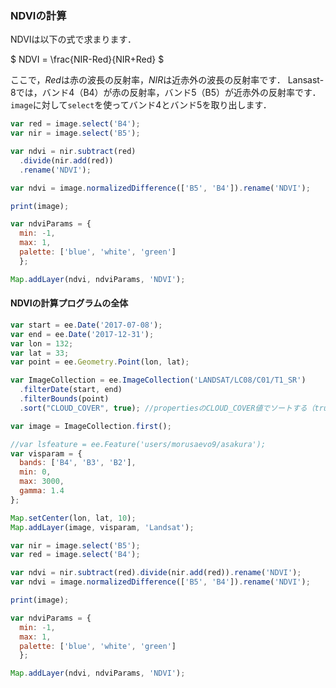 ### NDVIの計算

NDVIは以下の式で求まります．

$
NDVI = \frac{NIR-Red}{NIR+Red}
$

ここで，$Red$は赤の波長の反射率，$NIR$は近赤外の波長の反射率です．
Lansast-8では，バンド4（B4）が赤の反射率，バンド5（B5）が近赤外の反射率です．
`image`に対して`select`を使ってバンド4とバンド5を取り出します．

```javascript
var red = image.select('B4');
var nir = image.select('B5');
```

```javascript
var ndvi = nir.subtract(red)
  .divide(nir.add(red))
  .rename('NDVI');
```

```javascript
var ndvi = image.normalizedDifference(['B5', 'B4']).rename('NDVI');

print(image);

var ndviParams = {
  min: -1,
  max: 1,
  palette: ['blue', 'white', 'green']
  };

Map.addLayer(ndvi, ndviParams, 'NDVI');
```

#### NDVIの計算プログラムの全体
```javascript
var start = ee.Date('2017-07-08');
var end = ee.Date('2017-12-31');
var lon = 132;
var lat = 33;
var point = ee.Geometry.Point(lon, lat);

var ImageCollection = ee.ImageCollection('LANDSAT/LC08/C01/T1_SR')
  .filterDate(start, end)
  .filterBounds(point)
  .sort("CLOUD_COVER", true); //propertiesのCLOUD_COVER値でソートする（true:昇順、false:降順）

var image = ImageCollection.first();

//var lsfeature = ee.Feature('users/morusaevo9/asakura');
var visparam = {
  bands: ['B4', 'B3', 'B2'],
  min: 0,
  max: 3000,
  gamma: 1.4
};

Map.setCenter(lon, lat, 10);
Map.addLayer(image, visparam, 'Landsat');

var nir = image.select('B5');
var red = image.select('B4');

var ndvi = nir.subtract(red).divide(nir.add(red)).rename('NDVI');
var ndvi = image.normalizedDifference(['B5', 'B4']).rename('NDVI');

print(image);

var ndviParams = {
  min: -1,
  max: 1,
  palette: ['blue', 'white', 'green']
  };

Map.addLayer(ndvi, ndviParams, 'NDVI');
```
